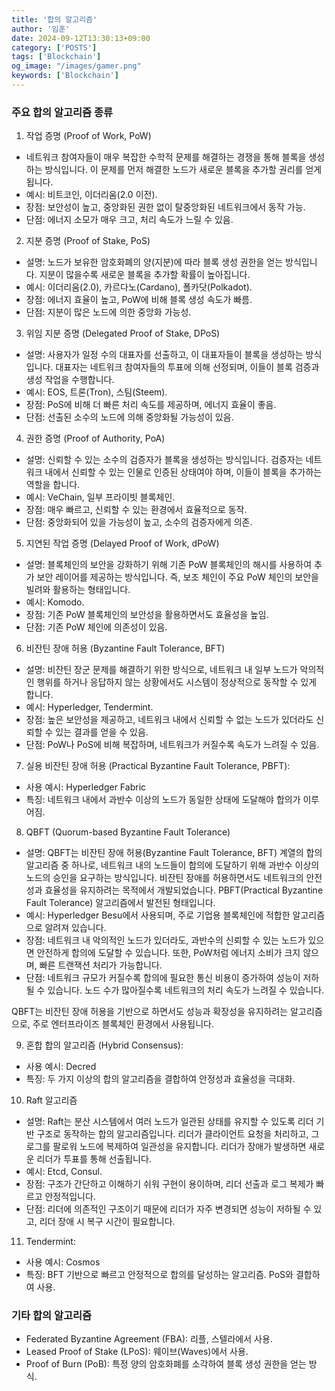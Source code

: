 ```yaml
---
title: '합의 알고리즘'
author: '임훈'
date: 2024-09-12T13:30:13+09:00
category: ['POSTS']
tags: ['Blockchain']
og_image: "/images/gamer.png" 
keywords: ['Blockchain']
---
```

### 주요 합의 알고리즘 종류

1.	작업 증명 (Proof of Work, PoW)
*  네트워크 참여자들이 매우 복잡한 수학적 문제를 해결하는 경쟁을 통해 블록을 생성하는 방식입니다. 이 문제를 먼저 해결한 노드가 새로운 블록을 추가할 권리를 얻게 됩니다.
* 예시: 비트코인, 이더리움(2.0 이전).
* 장점: 보안성이 높고, 중앙화된 권한 없이 탈중앙화된 네트워크에서 동작 가능.
* 단점: 에너지 소모가 매우 크고, 처리 속도가 느릴 수 있음.

2.	지분 증명 (Proof of Stake, PoS)
* 설명: 노드가 보유한 암호화폐의 양(지분)에 따라 블록 생성 권한을 얻는 방식입니다. 지분이 많을수록 새로운 블록을 추가할 확률이 높아집니다.
* 예시: 이더리움(2.0), 카르다노(Cardano), 폴카닷(Polkadot).
* 장점: 에너지 효율이 높고, PoW에 비해 블록 생성 속도가 빠름.
* 단점: 지분이 많은 노드에 의한 중앙화 가능성.

3.	위임 지분 증명 (Delegated Proof of Stake, DPoS)
* 설명: 사용자가 일정 수의 대표자를 선출하고, 이 대표자들이 블록을 생성하는 방식입니다. 대표자는 네트워크 참여자들의 투표에 의해 선정되며, 이들이 블록 검증과 생성 작업을 수행합니다.
* 예시: EOS, 트론(Tron), 스팀(Steem).
* 장점: PoS에 비해 더 빠른 처리 속도를 제공하며, 에너지 효율이 좋음.
* 단점: 선출된 소수의 노드에 의해 중앙화될 가능성이 있음.

4.	권한 증명 (Proof of Authority, PoA)
* 설명: 신뢰할 수 있는 소수의 검증자가 블록을 생성하는 방식입니다. 검증자는 네트워크 내에서 신뢰할 수 있는 인물로 인증된 상태여야 하며, 이들이 블록을 추가하는 역할을 합니다.
* 예시: VeChain, 일부 프라이빗 블록체인.
* 장점: 매우 빠르고, 신뢰할 수 있는 환경에서 효율적으로 동작.
* 단점: 중앙화되어 있을 가능성이 높고, 소수의 검증자에게 의존.

5.	지연된 작업 증명 (Delayed Proof of Work, dPoW)
* 설명: 블록체인의 보안을 강화하기 위해 기존 PoW 블록체인의 해시를 사용하여 추가 보안 레이어를 제공하는 방식입니다. 즉, 보조 체인이 주요 PoW 체인의 보안을 빌려와 활용하는 형태입니다.
* 예시: Komodo.
* 장점: 기존 PoW 블록체인의 보안성을 활용하면서도 효율성을 높임.
* 단점: 기존 PoW 체인에 의존성이 있음.

6.	비잔틴 장애 허용 (Byzantine Fault Tolerance, BFT)
* 설명: 비잔틴 장군 문제를 해결하기 위한 방식으로, 네트워크 내 일부 노드가 악의적인 행위를 하거나 응답하지 않는 상황에서도 시스템이 정상적으로 동작할 수 있게 합니다.
* 예시: Hyperledger, Tendermint.
* 장점: 높은 보안성을 제공하고, 네트워크 내에서 신뢰할 수 없는 노드가 있더라도 신뢰할 수 있는 결과를 얻을 수 있음.
* 단점: PoW나 PoS에 비해 복잡하며, 네트워크가 커질수록 속도가 느려질 수 있음.

7.	실용 비잔틴 장애 허용 (Practical Byzantine Fault Tolerance, PBFT):
* 사용 예시: Hyperledger Fabric
* 특징: 네트워크 내에서 과반수 이상의 노드가 동일한 상태에 도달해야 합의가 이루어짐.

8. QBFT (Quorum-based Byzantine Fault Tolerance)

* 설명: QBFT는 비잔틴 장애 허용(Byzantine Fault Tolerance, BFT) 계열의 합의 알고리즘 중 하나로, 네트워크 내의 노드들이 합의에 도달하기 위해 과반수 이상의 노드의 승인을 요구하는 방식입니다. 비잔틴 장애를 허용하면서도 네트워크의 안전성과 효율성을 유지하려는 목적에서 개발되었습니다. PBFT(Practical Byzantine Fault Tolerance) 알고리즘에서 발전된 형태입니다.
* 예시: Hyperledger Besu에서 사용되며, 주로 기업용 블록체인에 적합한 알고리즘으로 알려져 있습니다.
* 장점: 네트워크 내 악의적인 노드가 있더라도, 과반수의 신뢰할 수 있는 노드가 있으면 안전하게 합의에 도달할 수 있습니다. 또한, PoW처럼 에너지 소비가 크지 않으며, 빠른 트랜잭션 처리가 가능합니다.
* 단점: 네트워크 규모가 커질수록 합의에 필요한 통신 비용이 증가하여 성능이 저하될 수 있습니다. 노드 수가 많아질수록 네트워크의 처리 속도가 느려질 수 있습니다.

QBFT는 비잔틴 장애 허용을 기반으로 하면서도 성능과 확장성을 유지하려는 알고리즘으로, 주로 엔터프라이즈 블록체인 환경에서 사용됩니다.

9.	혼합 합의 알고리즘 (Hybrid Consensus):
* 사용 예시: Decred
* 특징: 두 가지 이상의 합의 알고리즘을 결합하여 안정성과 효율성을 극대화.

10. Raft 알고리즘
* 설명: Raft는 분산 시스템에서 여러 노드가 일관된 상태를 유지할 수 있도록 리더 기반 구조로 동작하는 합의 알고리즘입니다. 리더가 클라이언트 요청을 처리하고, 그 로그를 팔로워 노드에 복제하여 일관성을 유지합니다. 리더가 장애가 발생하면 새로운 리더가 투표를 통해 선출됩니다.
* 예시: Etcd, Consul.
* 장점: 구조가 간단하고 이해하기 쉬워 구현이 용이하며, 리더 선출과 로그 복제가 빠르고 안정적입니다.
* 단점: 리더에 의존적인 구조이기 때문에 리더가 자주 변경되면 성능이 저하될 수 있고, 리더 장애 시 복구 시간이 필요합니다.

11. Tendermint:
* 사용 예시: Cosmos
* 특징: BFT 기반으로 빠르고 안정적으로 합의를 달성하는 알고리즘. PoS와 결합하여 사용.

### 기타 합의 알고리즘

* Federated Byzantine Agreement (FBA): 리플, 스텔라에서 사용.
* Leased Proof of Stake (LPoS): 웨이브(Waves)에서 사용.
* Proof of Burn (PoB): 특정 양의 암호화폐를 소각하여 블록 생성 권한을 얻는 방식.